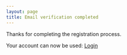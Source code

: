 ```yaml
---
layout: page
title: Email verification completed
---
```

Thanks for completing the registration process.

Your account can now be used: [Login](/templates/login.sf.html)

